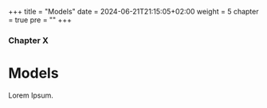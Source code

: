 +++
title = "Models"
date = 2024-06-21T21:15:05+02:00
weight = 5
chapter = true
pre = ""
+++

### Chapter X

# Models

Lorem Ipsum.